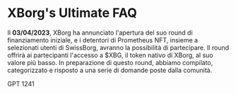 # XBorg's Ultimate FAQ

Il **03/04/2023**, XBorg ha annunciato l'apertura del suo round di finanziamento iniziale, e i detentori di Prometheus NFT, insieme a selezionati utenti di SwissBorg, avranno la possibilità di partecipare. Il round offrirà ai partecipanti l'accesso a $XBG, il token nativo di XBorg, al suo valore più basso. In preparazione di questo round, abbiamo compilato, categorizzato e risposto a una serie di domande poste dalla comunità.

GPT 1241